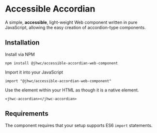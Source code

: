 # Accessible Accordian

A simple, **accessible**, light-weight Web component written in pure JavaScript, allowing the easy creation of accordion-type components.

## Installation

Install via NPM

```
npm install @jhwc/accessible-accordian-web-component
```

Import it into your JavaScript

```
import "@jhwc/accessible-accordian-web-component"
```

Use the element within your HTML as though it is a native element.

```
<jhwc-accordian></jhwc-accordian>
```

## Requirements

The component requires that your setup supports ES6 `import` statements.

